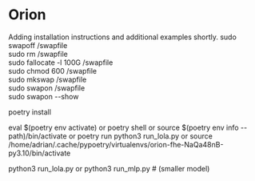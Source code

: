 # Orion

Adding installation instructions and additional examples shortly.
sudo swapoff /swapfile \
sudo rm /swapfile \
sudo fallocate -l 100G /swapfile \
sudo chmod 600 /swapfile \
sudo mkswap /swapfile \
sudo swapon /swapfile \
sudo swapon --show


poetry install

eval $(poetry env activate)
or 
poetry shell
or
source $(poetry env info --path)/bin/activate
or
poetry run python3 run_lola.py
or
source /home/adrian/.cache/pypoetry/virtualenvs/orion-fhe-NaQa48nB-py3.10/bin/activate


python3 run_lola.py
or
python3 run_mlp.py # (smaller model)



